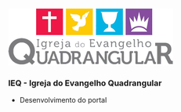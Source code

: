 ![image](https://github.com/mateusocana/ieq/blob/master/_images/logo-ieq.png?raw=true)

### IEQ - Igreja do Evangelho Quadrangular

 - Desenvolvimento do portal